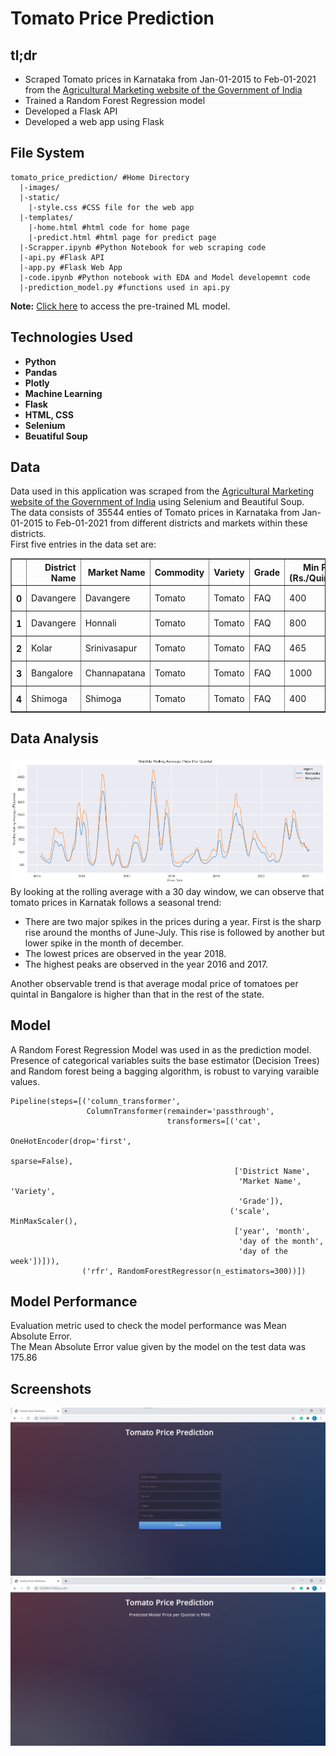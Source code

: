 # Tomato Price Prediction
## tl;dr
- Scraped Tomato prices in Karnataka from Jan-01-2015 to Feb-01-2021 from the [Agricultural Marketing website of the Government of India](https://agmarknet.gov.in/SearchCmmMkt.aspx?Tx_Commodity=78&Tx_State=0&Tx_District=0&Tx_Market=0&DateFrom=30-Jun-2020&DateTo=30-Jun-2020&Fr_Date=30-Jun-2020&To_Date=30-Jun-2020&Tx_Trend=0&Tx_CommodityHead=Tomato&Tx_StateHead=--Select--&Tx_DistrictHead=--Select--&Tx_MarketHead=--Select--)
- Trained a Random Forest Regression model
- Developed a Flask API
- Developed a web app using Flask 
## File System
```
tomato_price_prediction/ #Home Directory
  |-images/
  |-static/
    |-style.css #CSS file for the web app
  |-templates/
    |-home.html #html code for home page
    |-predict.html #html page for predict page
  |-Scrapper.ipynb #Python Notebook for web scraping code
  |-api.py #Flask API
  |-app.py #Flask Web App
  |-code.ipynb #Python notebook with EDA and Model developemnt code
  |-prediction_model.py #functions used in api.py
  ```
  <b>Note:</b> <a href="https://drive.google.com/drive/folders/1p39S_qRTGpUSbVFK65kb75pRQMAtkogR?usp=sharing">Click here</a> to access the pre-trained ML model.
## Technologies Used
* <strong>Python</strong>
* <strong>Pandas</strong>
* <strong>Plotly</strong>
* <strong>Machine Learning</strong>
* <strong>Flask</strong>
* <strong>HTML, CSS</strong>
* <strong>Selenium</strong>
* <strong>Beuatiful Soup</strong>

## Data
Data used in this application was scraped from the [Agricultural Marketing website of the Government of India](https://agmarknet.gov.in/SearchCmmMkt.aspx?Tx_Commodity=78&Tx_State=0&Tx_District=0&Tx_Market=0&DateFrom=30-Jun-2020&DateTo=30-Jun-2020&Fr_Date=30-Jun-2020&To_Date=30-Jun-2020&Tx_Trend=0&Tx_CommodityHead=Tomato&Tx_StateHead=--Select--&Tx_DistrictHead=--Select--&Tx_MarketHead=--Select--) using Selenium and Beautiful Soup.<br>
The data consists of 35544 enties of Tomato prices in Karnataka from Jan-01-2015 to Feb-01-2021 from different districts and markets within these districts.<br>
First five entries in the data set are:
<table border="1" class="dataframe">
  <thead>
    <tr style="text-align: right;">
      <th></th>
      <th>District Name</th>
      <th>Market Name</th>
      <th>Commodity</th>
      <th>Variety</th>
      <th>Grade</th>
      <th>Min Price (Rs./Quintal)</th>
      <th>Max Price (Rs./Quintal)</th>
      <th>Modal Price (Rs./Quintal)</th>
      <th>Price Date</th>
    </tr>
  </thead>
  <tbody>
    <tr>
      <th>0</th>
      <td>Davangere</td>
      <td>Davangere</td>
      <td>Tomato</td>
      <td>Tomato</td>
      <td>FAQ</td>
      <td>400</td>
      <td>600</td>
      <td>500</td>
      <td>2015-01-01</td>
    </tr>
    <tr>
      <th>1</th>
      <td>Davangere</td>
      <td>Honnali</td>
      <td>Tomato</td>
      <td>Tomato</td>
      <td>FAQ</td>
      <td>800</td>
      <td>1000</td>
      <td>900</td>
      <td>2015-01-01</td>
    </tr>
    <tr>
      <th>2</th>
      <td>Kolar</td>
      <td>Srinivasapur</td>
      <td>Tomato</td>
      <td>Tomato</td>
      <td>FAQ</td>
      <td>465</td>
      <td>1335</td>
      <td>935</td>
      <td>2015-01-01</td>
    </tr>
    <tr>
      <th>3</th>
      <td>Bangalore</td>
      <td>Channapatana</td>
      <td>Tomato</td>
      <td>Tomato</td>
      <td>FAQ</td>
      <td>1000</td>
      <td>1400</td>
      <td>1200</td>
      <td>2015-01-01</td>
    </tr>
    <tr>
      <th>4</th>
      <td>Shimoga</td>
      <td>Shimoga</td>
      <td>Tomato</td>
      <td>Tomato</td>
      <td>FAQ</td>
      <td>400</td>
      <td>600</td>
      <td>500</td>
      <td>2015-01-01</td>
    </tr>
  </tbody>
</table>

## Data Analysis
<img src="https://github.com/chawla201/tomato_price_prediction/blob/main/images/download.png">
By looking at the rolling average with a 30 day window, we can observe that tomato prices in Karnatak follows a seasonal trend:
<ul>
<li>There are two major spikes in the prices during a year. First is the sharp rise around the months of June-July. This rise is followed by another but lower spike in the month of december.</li>
<li>The lowest prices are observed in the year 2018.</li>
<li>The highest peaks are observed in the year 2016 and 2017.</li>
 </ul>
Another observable trend is that average modal price of tomatoes per quintal in Bangalore is higher than that in the rest of the state. 

## Model
A Random Forest Regression Model was used in as the prediction model. Presence of categorical variables suits the base estimator (Decision Trees) and Random forest being a bagging algorithm, is robust to varying varaible values.<br>

```
Pipeline(steps=[('column_transformer',
                 ColumnTransformer(remainder='passthrough',
                                   transformers=[('cat',
                                                  OneHotEncoder(drop='first',
                                                                sparse=False),
                                                  ['District Name',
                                                   'Market Name', 'Variety',
                                                   'Grade']),
                                                 ('scale', MinMaxScaler(),
                                                  ['year', 'month',
                                                   'day of the month',
                                                   'day of the week'])])),
                ('rfr', RandomForestRegressor(n_estimators=300))])
```
## Model Performance
Evaluation metric used to check the model performance was Mean Absolute Error.<br>
The Mean Absolute Error value given by the model on the test data was 175.86

## Screenshots
<img src="https://github.com/chawla201/tomato_price_prediction/blob/main/images/Screenshot1.jpg">
<img src="https://github.com/chawla201/tomato_price_prediction/blob/main/images/Screenshot2.jpg">
